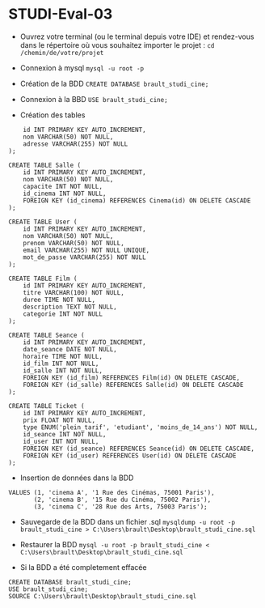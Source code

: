 # STUDI-Eval-03

- Ouvrez votre terminal (ou le terminal depuis votre IDE) et rendez-vous dans le répertoire où vous souhaitez importer le projet :
```cd /chemin/de/votre/projet```

- Connexion à mysql
```mysql -u root -p```

- Création de la BDD
```CREATE DATABASE brault_studi_cine;```

- Connexion à la BBD
```USE brault_studi_cine;```

- Création des tables
```CREATE TABLE Cinema (
    id INT PRIMARY KEY AUTO_INCREMENT,
    nom VARCHAR(50) NOT NULL,
    adresse VARCHAR(255) NOT NULL
);

CREATE TABLE Salle (
    id INT PRIMARY KEY AUTO_INCREMENT,
    nom VARCHAR(50) NOT NULL,
    capacite INT NOT NULL,
    id_cinema INT NOT NULL,
    FOREIGN KEY (id_cinema) REFERENCES Cinema(id) ON DELETE CASCADE
);

CREATE TABLE User (
    id INT PRIMARY KEY AUTO_INCREMENT,
    nom VARCHAR(50) NOT NULL,
    prenom VARCHAR(50) NOT NULL,
    email VARCHAR(255) NOT NULL UNIQUE,
    mot_de_passe VARCHAR(255) NOT NULL
);

CREATE TABLE Film (
    id INT PRIMARY KEY AUTO_INCREMENT,
    titre VARCHAR(100) NOT NULL,
    duree TIME NOT NULL,
    description TEXT NOT NULL,
    categorie INT NOT NULL
);

CREATE TABLE Seance (
    id INT PRIMARY KEY AUTO_INCREMENT,
    date_seance DATE NOT NULL,
    horaire TIME NOT NULL,
    id_film INT NOT NULL,
    id_salle INT NOT NULL,
    FOREIGN KEY (id_film) REFERENCES Film(id) ON DELETE CASCADE,
    FOREIGN KEY (id_salle) REFERENCES Salle(id) ON DELETE CASCADE
);

CREATE TABLE Ticket (
    id INT PRIMARY KEY AUTO_INCREMENT,
    prix FLOAT NOT NULL,
    type ENUM('plein_tarif', 'etudiant', 'moins_de_14_ans') NOT NULL,
    id_seance INT NOT NULL,
    id_user INT NOT NULL,
    FOREIGN KEY (id_seance) REFERENCES Seance(id) ON DELETE CASCADE,
    FOREIGN KEY (id_user) REFERENCES User(id) ON DELETE CASCADE
); 
```

- Insertion de données dans la BDD
```INSERT INTO cinema (id, nom, adresse)
VALUES (1, 'cinema A', '1 Rue des Cinémas, 75001 Paris'),
       (2, 'cinema B', '15 Rue du Cinéma, 75002 Paris'),
       (3, 'cinema C', '28 Rue des Arts, 75003 Paris');
```

- Sauvegarde de la BDD dans un fichier .sql
```mysqldump -u root -p brault_studi_cine > C:\Users\brault\Desktop\brault_studi_cine.sql```

- Restaurer la BDD
```mysql -u root -p brault_studi_cine < C:\Users\brault\Desktop\brault_studi_cine.sql```

- Si la BDD a été completement effacée
```mysql -u root -p
CREATE DATABASE brault_studi_cine;
USE brault_studi_cine;
SOURCE C:\Users\brault\Desktop\brault_studi_cine.sql
```
